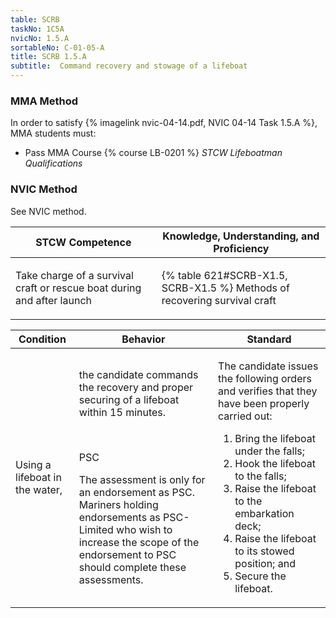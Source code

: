 ```yaml
---
table: SCRB
taskNo: 1C5A
nvicNo: 1.5.A 
sortableNo: C-01-05-A
title: SCRB 1.5.A 
subtitle:  Command recovery and stowage of a lifeboat
---
```



### MMA Method

In order to satisfy  {% imagelink nvic-04-14.pdf, NVIC 04-14 Task 1.5.A %}, MMA students must:

* Pass MMA Course {% course LB-0201 %}  *STCW Lifeboatman Qualifications*


### NVIC Method

<a onclick="togglevisibility('nvic_methods')" >See NVIC method.</a>

<div id='nvic_methods' class='hide'>

<table>
<thead>
<tr>
<th class='forty'> STCW Competence </th>
<th class='sixty'> Knowledge, Understanding, and Proficiency </th>
</tr>
</thead>




<tbody>
<tr><td markdown='1'>

Take charge of a survival craft or rescue boat during and after launch

</td><td markdown='1'>

{% table 621#SCRB-X1.5, SCRB-X1.5 %} Methods of recovering survival craft

</td></tr>


</tbody>
</table>


<table>
<thead>
<tr><th class='twenty'>  Condition </th><th class='twenty'> Behavior </th><th  class='sixty'>Standard </th></tr>
</thead>
<tbody >



<tr><td markdown='1'>

Using a lifeboat in the water,

</td><td markdown='1'>

the candidate commands the recovery and proper securing of a lifeboat within 15 minutes.

<br>

<div class="tooltip" markdown='1'>

PSC

The assessment is only for an endorsement as PSC. Mariners holding endorsements as PSC-Limited who wish to increase the scope of the endorsement to PSC should complete these assessments.

</div>


</td><td markdown='1'>

The candidate issues the following orders and verifies that they have been properly carried out:

1. Bring the lifeboat under the falls;
2. Hook the lifeboat to the falls;
3. Raise the lifeboat to the embarkation deck;
4. Raise the lifeboat to its stowed position; and 
5. Secure the lifeboat. 

</td></tr>
</tbody>
</table>
</div>
